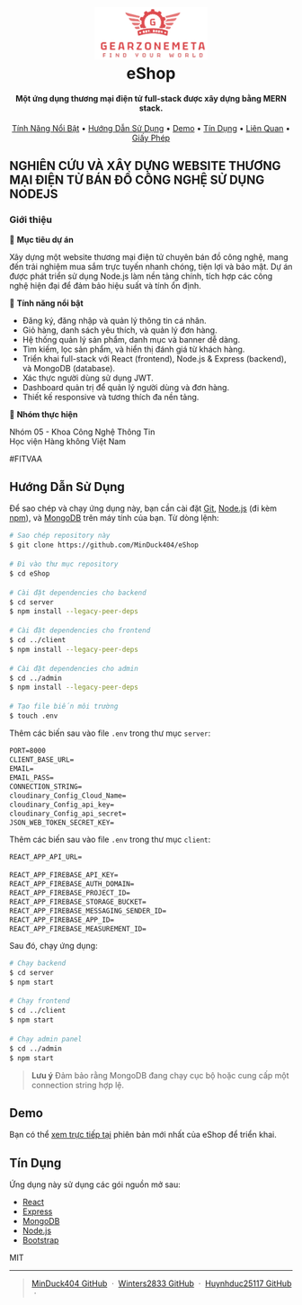 <h1 align="center">
  <br>
  <a href="https://github.com/MinDuck404/eShop"><img src="https://github.com/MinDuck404/eShop/blob/main/logo-Photoroom.png?raw=true" alt="eShop" width="200"></a>
  <br>
  eShop
  <br>
</h1>

<h4 align="center">Một ứng dụng thương mại điện tử full-stack được xây dựng bằng MERN stack.</h4>


<p align="center">
  <a href="#key-features">Tính Năng Nổi Bật</a> •
  <a href="#how-to-use">Hướng Dẫn Sử Dụng</a> •
  <a href="#demo">Demo</a> •
  <a href="#credits">Tín Dụng</a> •
  <a href="#related">Liên Quan</a> •
  <a href="#license">Giấy Phép</a>
</p>




## NGHIÊN CỨU VÀ XÂY DỰNG WEBSITE THƯƠNG MẠI ĐIỆN TỬ BÁN ĐỒ CÔNG NGHỆ SỬ DỤNG NODEJS

### Giới thiệu

🎯 **Mục tiêu dự án**

Xây dựng một website thương mại điện tử chuyên bán đồ công nghệ, mang đến trải nghiệm mua sắm trực tuyến nhanh chóng, tiện lợi và bảo mật. Dự án được phát triển sử dụng Node.js làm nền tảng chính, tích hợp các công nghệ hiện đại để đảm bảo hiệu suất và tính ổn định.

🌟 **Tính năng nổi bật**

- Đăng ký, đăng nhập và quản lý thông tin cá nhân.
- Giỏ hàng, danh sách yêu thích, và quản lý đơn hàng.
- Hệ thống quản lý sản phẩm, danh mục và banner dễ dàng.
- Tìm kiếm, lọc sản phẩm, và hiển thị đánh giá từ khách hàng.
- Triển khai full-stack với React (frontend), Node.js & Express (backend), và MongoDB (database).
- Xác thực người dùng sử dụng JWT.
- Dashboard quản trị để quản lý người dùng và đơn hàng.
- Thiết kế responsive và tương thích đa nền tảng.

📢 **Nhóm thực hiện**

Nhóm 05 - Khoa Công Nghệ Thông Tin  
Học viện Hàng không Việt Nam  

#FITVAA

## Hướng Dẫn Sử Dụng

Để sao chép và chạy ứng dụng này, bạn cần cài đặt [Git](https://git-scm.com), [Node.js](https://nodejs.org/en/download/) (đi kèm [npm](http://npmjs.com)), và [MongoDB](https://www.mongodb.com/) trên máy tính của bạn. Từ dòng lệnh:

```bash
# Sao chép repository này
$ git clone https://github.com/MinDuck404/eShop

# Đi vào thư mục repository
$ cd eShop

# Cài đặt dependencies cho backend
$ cd server
$ npm install --legacy-peer-deps

# Cài đặt dependencies cho frontend
$ cd ../client
$ npm install --legacy-peer-deps

# Cài đặt dependencies cho admin
$ cd ../admin
$ npm install --legacy-peer-deps

# Tạo file biến môi trường
$ touch .env
```

Thêm các biến sau vào file `.env` trong thư mục `server`:

```
PORT=8000
CLIENT_BASE_URL=
EMAIL=
EMAIL_PASS=
CONNECTION_STRING=
cloudinary_Config_Cloud_Name=
cloudinary_Config_api_key=
cloudinary_Config_api_secret=
JSON_WEB_TOKEN_SECRET_KEY=
```

Thêm các biến sau vào file `.env` trong thư mục `client`:

```
REACT_APP_API_URL=

REACT_APP_FIREBASE_API_KEY=
REACT_APP_FIREBASE_AUTH_DOMAIN=
REACT_APP_FIREBASE_PROJECT_ID=
REACT_APP_FIREBASE_STORAGE_BUCKET=
REACT_APP_FIREBASE_MESSAGING_SENDER_ID=
REACT_APP_FIREBASE_APP_ID=
REACT_APP_FIREBASE_MEASUREMENT_ID=
```

Sau đó, chạy ứng dụng:

```bash
# Chạy backend
$ cd server
$ npm start

# Chạy frontend
$ cd ../client
$ npm start

# Chạy admin panel
$ cd ../admin
$ npm start
```

> **Lưu ý**
> Đảm bảo rằng MongoDB đang chạy cục bộ hoặc cung cấp một connection string hợp lệ.

## Demo

Bạn có thể [xem trực tiếp tại](https://doancn05.name.vn/) phiên bản mới nhất của eShop để triển khai.

## Tín Dụng

Ứng dụng này sử dụng các gói nguồn mở sau:

- [React](https://reactjs.org/)
- [Express](https://expressjs.com/)
- [MongoDB](https://www.mongodb.com/)
- [Node.js](https://nodejs.org/)
- [Bootstrap](https://getbootstrap.com/)



MIT

---

> [MinDuck404 GitHub](https://github.com/MinDuck404) &nbsp;&middot;&nbsp;
> [Winters2833 GitHub](https://github.com/Winters2833) &nbsp;&middot;&nbsp;
> [Huynhduc25117 GitHub](https://github.com/Huynhduc25117) &nbsp;&middot;&nbsp;

